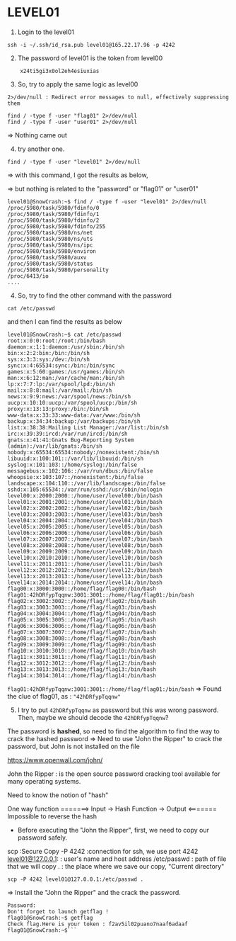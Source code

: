 # LEVEL01

1. Login to the level01

```
ssh -i ~/.ssh/id_rsa.pub level01@165.22.17.96 -p 4242
```

2. The password of level01 is the token from level00

```
    x24ti5gi3x0ol2eh4esiuxias
```

3. So, try to apply the same logic as level00

`2>/dev/null : Redirect error messages to null, effectively suppressing them`

```
find / -type f -user "flag01" 2>/dev/null
find / -type f -user "user01" 2>/dev/null
```

=> Nothing came out

4. try another one.

```
find / -type f -user "level01" 2>/dev/null
```

=> with this command, I got the results as below,

=> but nothing is related to the "password" or "flag01" or "user01"

```
level01@SnowCrash:~$ find / -type f -user "level01" 2>/dev/null
/proc/5980/task/5980/fdinfo/0
/proc/5980/task/5980/fdinfo/1
/proc/5980/task/5980/fdinfo/2
/proc/5980/task/5980/fdinfo/255
/proc/5980/task/5980/ns/net
/proc/5980/task/5980/ns/uts
/proc/5980/task/5980/ns/ipc
/proc/5980/task/5980/environ
/proc/5980/task/5980/auxv
/proc/5980/task/5980/status
/proc/5980/task/5980/personality
/proc/6413/io
....
```

4. So, try to find the other command with the password

```
cat /etc/passwd
```

and then I can find the results as below

```
level01@SnowCrash:~$ cat /etc/passwd
root:x:0:0:root:/root:/bin/bash
daemon:x:1:1:daemon:/usr/sbin:/bin/sh
bin:x:2:2:bin:/bin:/bin/sh
sys:x:3:3:sys:/dev:/bin/sh
sync:x:4:65534:sync:/bin:/bin/sync
games:x:5:60:games:/usr/games:/bin/sh
man:x:6:12:man:/var/cache/man:/bin/sh
lp:x:7:7:lp:/var/spool/lpd:/bin/sh
mail:x:8:8:mail:/var/mail:/bin/sh
news:x:9:9:news:/var/spool/news:/bin/sh
uucp:x:10:10:uucp:/var/spool/uucp:/bin/sh
proxy:x:13:13:proxy:/bin:/bin/sh
www-data:x:33:33:www-data:/var/www:/bin/sh
backup:x:34:34:backup:/var/backups:/bin/sh
list:x:38:38:Mailing List Manager:/var/list:/bin/sh
irc:x:39:39:ircd:/var/run/ircd:/bin/sh
gnats:x:41:41:Gnats Bug-Reporting System (admin):/var/lib/gnats:/bin/sh
nobody:x:65534:65534:nobody:/nonexistent:/bin/sh
libuuid:x:100:101::/var/lib/libuuid:/bin/sh
syslog:x:101:103::/home/syslog:/bin/false
messagebus:x:102:106::/var/run/dbus:/bin/false
whoopsie:x:103:107::/nonexistent:/bin/false
landscape:x:104:110::/var/lib/landscape:/bin/false
sshd:x:105:65534::/var/run/sshd:/usr/sbin/nologin
level00:x:2000:2000::/home/user/level00:/bin/bash
level01:x:2001:2001::/home/user/level01:/bin/bash
level02:x:2002:2002::/home/user/level02:/bin/bash
level03:x:2003:2003::/home/user/level03:/bin/bash
level04:x:2004:2004::/home/user/level04:/bin/bash
level05:x:2005:2005::/home/user/level05:/bin/bash
level06:x:2006:2006::/home/user/level06:/bin/bash
level07:x:2007:2007::/home/user/level07:/bin/bash
level08:x:2008:2008::/home/user/level08:/bin/bash
level09:x:2009:2009::/home/user/level09:/bin/bash
level10:x:2010:2010::/home/user/level10:/bin/bash
level11:x:2011:2011::/home/user/level11:/bin/bash
level12:x:2012:2012::/home/user/level12:/bin/bash
level13:x:2013:2013::/home/user/level13:/bin/bash
level14:x:2014:2014::/home/user/level14:/bin/bash
flag00:x:3000:3000::/home/flag/flag00:/bin/bash
flag01:42hDRfypTqqnw:3001:3001::/home/flag/flag01:/bin/bash
flag02:x:3002:3002::/home/flag/flag02:/bin/bash
flag03:x:3003:3003::/home/flag/flag03:/bin/bash
flag04:x:3004:3004::/home/flag/flag04:/bin/bash
flag05:x:3005:3005::/home/flag/flag05:/bin/bash
flag06:x:3006:3006::/home/flag/flag06:/bin/bash
flag07:x:3007:3007::/home/flag/flag07:/bin/bash
flag08:x:3008:3008::/home/flag/flag08:/bin/bash
flag09:x:3009:3009::/home/flag/flag09:/bin/bash
flag10:x:3010:3010::/home/flag/flag10:/bin/bash
flag11:x:3011:3011::/home/flag/flag11:/bin/bash
flag12:x:3012:3012::/home/flag/flag12:/bin/bash
flag13:x:3013:3013::/home/flag/flag13:/bin/bash
flag14:x:3014:3014::/home/flag/flag14:/bin/bash
```

`flag01:42hDRfypTqqnw:3001:3001::/home/flag/flag01:/bin/bash`
=> Found the clue of flag01, as : ```"42hDRfypTqqnw"```

5. I try to put ```42hDRfypTqqnw``` as password but this was wrong password. Then, maybe we should decode the ```42hDRfypTqqnw```? 

The password is **hashed**, so need to find the algorithm to find the way to crack the hashed password
=> Need to use "John the Ripper" to crack the password, but John is not installed on the file

https://www.openwall.com/john/

John the Ripper : is the open source password cracking tool available for many operating systems.

Need to know the notion of "hash"

One way function =======>
Input -> Hash Function -> Output
<======= Impossible to reverse the hash

- Before executing the "John the Ripper", first, we need to copy our password safely.

scp :Secure Copy
-P 4242 :connection for ssh, we use port 4242
level01@127.0.0.1: : user's name and host address
/etc/passwd : path of file that we will copy
. : the place where we save our copy, "Current directory"

`scp -P 4242 level01@127.0.0.1:/etc/passwd .`

=> Install the "John the Ripper" and the crack the password.

````flag01@SnowCrash:~$ su flag01
Password:
Don't forget to launch getflag !
flag01@SnowCrash:~$ getflag
Check flag.Here is your token : f2av5il02puano7naaf6adaaf
flag01@SnowCrash:~$```
````
